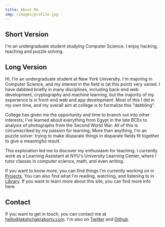 ```yaml
---
title: About Me
img: /images/profile.jpg
---
```


## Short Version
I'm an undergraduate student studying Computer Science. I enjoy hacking, teaching and puzzle solving. 

## Long Version

Hi, I'm an undergraduate student at New York University. I'm majoring in Computer Science, and my interest in the field is (at this point) very varied. I have dabbled briefly in many disciplines, including back-end web development, cryptography and machine learning, but the majority of my experience is in front-end web and app development. Most of this I did in my own time, and my overall aim at college is to formalize this "dabbling". 

College has given me the opportunity and time to branch out into other interests; I've learned about everything from Egypt in the late BCEs to analysis of photographs from the Second World War. All of this is circumscribed by my passion for learning; More than anything, I'm an puzzle solver: trying to make disparate things in disparate fields fit together to give a meaningful result. 

This exploration led me to discover my enthusiasm for teaching. I currently work as a Learning Assistant at NYU's University Learning Center, where I tutor classes in computer science, math, and even writing. 

If you want to know more, you can find things I'm currently working on in [Projects]. You can also find what I'm reading, watching, and listening to in [Library]. If you want to learn more about this site, you can find more info here.

## Contact
If you want to get in touch, you can contact me at [hello@lakshchakraborty.com](mailto:hello@lakshchakraborty.com). I'm also on [Twitter] and [Github].  

[Projects]: /projects
[Library]: /library

[Twitter]: https://twitter.com/_nullref_
[Github]: https://github.com/reftonull


